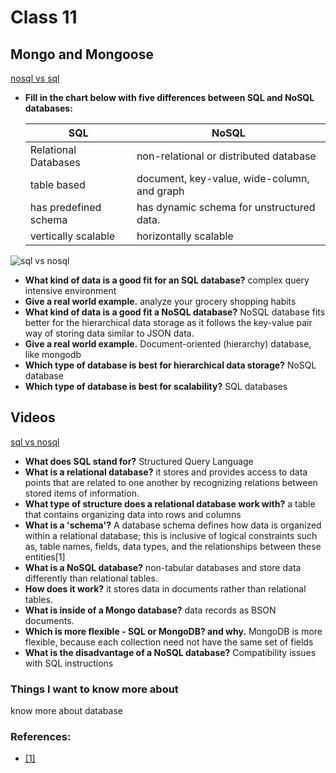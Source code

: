 # Class 11

## Mongo and Mongoose

[nosql vs sql](https://www.thegeekstuff.com/2014/01/sql-vs-nosql-db/?utm_source=tuicool)

- **Fill in the chart below with five differences between SQL and NoSQL databases:**

  | SQL | NoSQL |
  | --- | ----- |
  |  Relational Databases   |   non-relational or distributed database    |
  | table based    |  document, key-value, wide-column, and graph     |
  | has predefined schema  |  has dynamic schema for unstructured data.     |
  |  vertically scalable   |  horizontally scalable     |

 ![sql vs nosql](https://thorntech-com-media-cloud.s3.amazonaws.com/2022/03/SQLvsNoSQL.jpg)
 * **What kind of data is a good fit for an SQL database?**
 complex query intensive environment
*  **Give a real world example.**
analyze your grocery shopping habits
  * **What kind of data is a good fit a NoSQL database?**
  NoSQL database fits better for the hierarchical data storage as it follows the key-value pair way of storing data similar to JSON data.
  * **Give a real world example.**
  Document-oriented (hierarchy) database, like mongodb
  * **Which type of database is best for hierarchical data storage?**
  NoSQL database
  * **Which type of database is best for scalability?**
  SQL databases

## Videos

[sql vs nosql](https://www.youtube.com/watch?v=ZS_kXvOeQ5Y)

*  **What does SQL stand for?**
Structured Query Language
* **What is a relational database?**
it stores and provides access to data points that are related to one another by recognizing relations between stored items of information.
* **What type of structure does a relational database work with?**
a table that contains organizing data into rows and columns
* **What is a 'schema'?**
A database schema defines how data is organized within a relational database; this is inclusive of logical constraints such as, table names, fields, data types, and the relationships between these entities[1]
* **What is a NoSQL database?**
non-tabular databases and store data differently than relational tables.
* **How does it work?**
it stores data in documents rather than relational tables.
*  **What is inside of a Mongo database?**
data records as BSON documents.
* **Which is more flexible - SQL or MongoDB? and why.**
MongoDB is more flexible, because each collection need not have the same set of fields
* **What is the disadvantage of a NoSQL database?**
Compatibility issues with SQL instructions
### Things I want to know more about
  know more about database

### References:
* [[1]](https://www.ibm.com/cloud/learn/database-schema) 